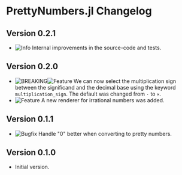PrettyNumbers.jl Changelog
==========================

Version 0.2.1
-------------

- ![Info][badge-info] Internal improvements in the source-code and tests.

Version 0.2.0
-------------

- ![BREAKING][badge-breaking]![Feature][badge-feature] We can now select the multiplication
  sign between the significand and the decimal base using the keyword `multiplication_sign`.
  The default was changed from `·` to `×`.
- ![Feature][badge-feature] A new renderer for irrational numbers was added.

Version 0.1.1
-------------

- ![Bugfix][badge-bugfix] Handle "0" better when converting to pretty numbers.

Version 0.1.0
-------------

- Initial version.

[badge-breaking]: https://img.shields.io/badge/BREAKING-red.svg
[badge-deprecation]: https://img.shields.io/badge/Deprecation-orange.svg
[badge-feature]: https://img.shields.io/badge/Feature-green.svg
[badge-enhancement]: https://img.shields.io/badge/Enhancement-blue.svg
[badge-bugfix]: https://img.shields.io/badge/Bugfix-purple.svg
[badge-info]: https://img.shields.io/badge/Info-gray.svg
